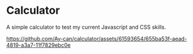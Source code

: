 # Calculator
A simple calculator to test my current Javascript and CSS skills.


https://github.com/Ay-can/calculator/assets/61593654/655ba53f-aead-4819-a3a7-11f7829ebc0e

